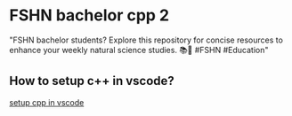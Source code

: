 # FSHN bachelor cpp 2

"FSHN bachelor students? Explore this repository for concise resources to enhance your weekly natural science studies. 📚🔬 #FSHN #Education"

## How to setup c++ in vscode?

[setup cpp in vscode](https://www.youtube.com/watch?v=DMWD7wfhgNY)
